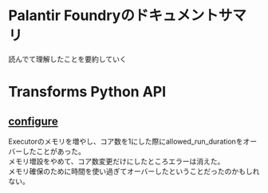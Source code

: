 # Palantir Foundryのドキュメントサマリ
読んでて理解したことを要約していく

# Transforms Python API

## [configure](https://www.palantir.com/docs/foundry/transforms-python/transforms-python-api/#configure)
Executorのメモリを増やし、コア数を1にした際にallowed_run_durationをオーバーしたことがあった。  
メモリ増設をやめて、コア数変更だけにしたところエラーは消えた。  
メモリ確保のために時間を使い過ぎてオーバーしたということだったのかもしれない。